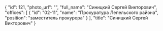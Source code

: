 {
    "id": 121,
    "photo_url": "",
    "full_name": "Синицкий Сергей Викторович",
    "offices": [
        {
            "id": "02-11",
            "name": "Прокуратура Лепельского района",
            "position": "заместитель прокурора"
        }
    ],
    "title": "Синицкий Сергей Викторович"
}